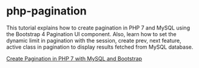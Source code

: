 # php-pagination
This tutorial explains how to create pagination in PHP 7 and MySQL using the Bootstrap 4 Pagination UI component. Also, learn how to set the dynamic limit in pagination with the session, create prev, next feature, active class in pagination to display results fetched from MySQL database.

[Create Pagination in PHP 7 with MySQL and Bootstrap](https://www.positronx.io/create-pagination-in-php-with-mysql-and-bootstrap/)